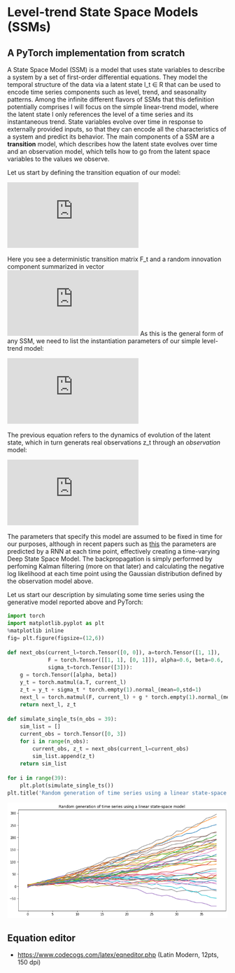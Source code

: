 # Level-trend State Space Models (SSMs)
## A PyTorch implementation from scratch

A State Space Model (SSM) is a model that uses state variables to describe a system by a set of first-order differential equations.
They model the temporal structure of the data via a latent state l_t ∈ R that can be used to encode time series components such as level, trend, and seasonality patterns.
Among the infinite different flavors of SSMs that this definition potentially comprises I will focus on the simple linear-trend model, where the latent state l only references the level of a time series and its instantaneous trend.
State variables evolve over time in response to externally provided inputs, so that they can encode all the characteristics of a system and predict its behavior.
The main components of a SSM are a **transition** model, which describes how the latent state evolves over time and an observation model, which tells how to go from the latent space variables to the values we observe.

Let us start by defining the transition equation of our model:

![Pv_i](https://latex.codecogs.com/gif.latex?%5Cdpi%7B150%7D%20%5Clarge%20l_t%20%3D%20F_tl_%7Bt-1%7D%20&plus;%20g_t%20%5Cepsilon%20%5Ctextrm%7B%2C%7D%20%5Cquad%20%5Cepsilon%20%5Csim%20N%280%2C1%29)

Here you see a deterministic transition matrix F_t and a random innovation component summarized in vector ![ge](https://latex.codecogs.com/gif.latex?%5Cdpi%7B150%7D%20%5Clarge%20g_t%5Cepsilon)
As this is the general form of any SSM, we need to list the instantiation parameters of our simple level-trend model:

![param](https://latex.codecogs.com/gif.latex?%5Cdpi%7B150%7D%20%5Clarge%20F_t%20%3D%20%5Cbegin%7Bbmatrix%7D%201%20%26%201%5C%5C%200%20%26%201%20%5Cend%7Bbmatrix%7D%20%5Ctextrm%7B%2C%7D%5Cquad%20g_t%3D%5Cbegin%7Bbmatrix%7D%20%5Calpha%5C%5C%20%5Cbeta%20%5Cend%7Bbmatrix%7D)

The previous equation refers to the dynamics of evolution of the latent state, which in turn generats real observations z_t through an *observation* model:

![obs](https://latex.codecogs.com/gif.latex?%5Cdpi%7B150%7D%20%5Clarge%20z_t%20%3D%20y_t%20&plus;%20%5Csigma%20%5Cepsilon%20%5Ctextrm%7B%2C%7D%20%5Cquad%20y_t%20%3D%20a%5ETl_%7Bt%20-%201%7D%20&plus;%20b%20%5Ctextrm%7B%2C%7D%20%5Cquad%20%5Cepsilon%20%5Csim%20N%280%2C%201%29)

The parameters that specify this model are assumed to be fixed in time for our purposes, although in recent papers such as [this](https://papers.nips.cc/paper/8004-deep-state-space-models-for-time-series-forecasting.pdf) the parameters are predicted by a RNN at each time point, effectively creating a time-varying Deep State Space Model.
The backpropagation is simply performed by perfoming Kalman filtering (more on that later) and calculating the negative log likelihood at each time point using the Gaussian distribution defined by the observation model above. 

Let us start our description by simulating some time series using the generative model reported above and PyTorch:

```python
import torch
import matplotlib.pyplot as plt
%matplotlib inline
fig= plt.figure(figsize=(12,6))

def next_obs(current_l=torch.Tensor([0, 0]), a=torch.Tensor([1, 1]), 
             F = torch.Tensor([[1, 1], [0, 1]]), alpha=0.6, beta=0.6, 
             sigma_t=torch.Tensor([3])): 
    g = torch.Tensor([alpha, beta])
    y_t = torch.matmul(a.T, current_l)
    z_t = y_t + sigma_t * torch.empty(1).normal_(mean=0,std=1)
    next_l = torch.matmul(F, current_l) + g * torch.empty(1).normal_(mean=0,std=1)
    return next_l, z_t

def simulate_single_ts(n_obs = 39):
    sim_list = []
    current_obs = torch.Tensor([0, 3])
    for i in range(n_obs):
        current_obs, z_t = next_obs(current_l=current_obs)
        sim_list.append(z_t)
    return sim_list

for i in range(39):
    plt.plot(simulate_single_ts())
plt.title('Random generation of time series using a linear state-space model')
```

<img src="state_space/random_ts.png" alt="Image not found" width="600"/>


## Equation editor
- https://www.codecogs.com/latex/eqneditor.php (Latin Modern, 12pts, 150 dpi)